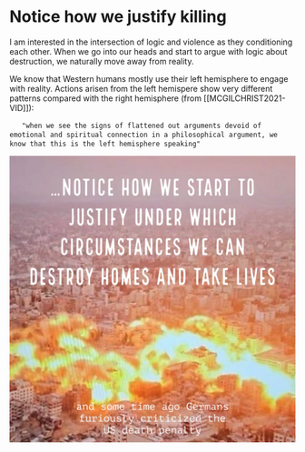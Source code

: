 # Notice how we justify killing
I am interested in the intersection of logic and violence as they conditioning each other. When we go into our heads and start to argue with logic about destruction, we naturally move away from reality. 

We know that Western humans mostly use their left hemisphere to engage with reality. Actions arisen from the left hemispere show very different patterns compared with the right hemisphere (from [[MCGILCHRIST2021-VID]]): 

       "when we see the signs of flattened out arguments devoid of emotional and spiritual connection in a philosophical argument, we know that this is the left hemisphere speaking" 
      

![](../media/MMSTuningIntoSeparation.jpeg)